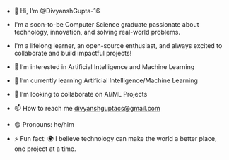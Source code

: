 

- 👋 Hi, I’m @DivyanshGupta-16

- I'm a soon-to-be Computer Science graduate passionate about technology, innovation, and solving real-world problems.  
- I'm a lifelong learner, an open-source enthusiast, and always excited to collaborate and build impactful projects!

- 👀 I’m interested in Artificial Intelligence and Machine Learning
- 🌱 I’m currently learning Artificial Intelligence/Machine Learning
- 💞️ I’m looking to collaborate on AI/ML Projects
- 📫 How to reach me divyanshguptacs@gmail.com
- 😄 Pronouns: he/him
- ⚡ Fun fact: 🌍 I believe technology can make the world a better place, one project at a time.
